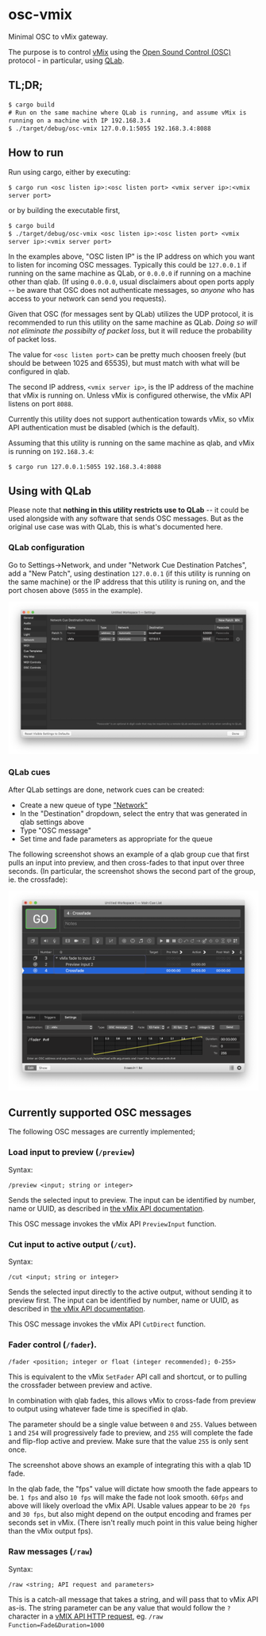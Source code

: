 # osc-vmix

Minimal OSC to vMix gateway.

The purpose is to control [vMix](https://www.vmix.com/) using the [Open Sound Control (OSC)](http://opensoundcontrol.org/)
protocol - in particular, using [QLab](https://qlab.app/).


## TL;DR;

```
$ cargo build
# Run on the same machine where QLab is running, and assume vMix is running on a machine with IP 192.168.3.4
$ ./target/debug/osc-vmix 127.0.0.1:5055 192.168.3.4:8088
```

## How to run

Run using cargo, either by executing:

```
$ cargo run <osc listen ip>:<osc listen port> <vmix server ip>:<vmix server port>
```

or by building the executable first,

```
$ cargo build
$ ./target/debug/osc-vmix <osc listen ip>:<osc listen port> <vmix server ip>:<vmix server port>
```

In the examples above, "OSC listen IP" is the IP address on which you want to listen for incoming OSC
messages. Typically this could be `127.0.0.1` if running on the same machine as QLab, or `0.0.0.0` if running
on a machine other than qlab. (If using `0.0.0.0`, usual disclaimers about open ports apply -- be aware that
OSC does not authenticate messages, so *anyone* who has access to your network can send you requests).

Given that OSC (for messages sent by QLab) utilizes the UDP protocol, it is recommended to run this utility
on the same machine as QLab. *Doing so will not eliminate the possibilty of packet loss*, but it will reduce
the probability of packet loss.

The value for `<osc listen port>` can be pretty much choosen freely (but should be between 1025 and 65535),
but must match with what will be configured in qlab.

The second IP address, `<vmix server ip>`, is the IP address of the machine that vMix is running on. Unless
vMix is configured otherwise, the vMix API listens on port `8088`.

Currently this utility does not support authentication towards vMix, so vMix API authentication must be
disabled (which is the default).

Assuming that this utility is running on the same machine as qlab, and vMix is running on `192.168.3.4`:

```
$ cargo run 127.0.0.1:5055 192.168.3.4:8088
```

## Using with QLab

Please note that **nothing in this utility restricts use to QLab** -- it could be used alongside with any
software that sends OSC messages. But as the original use case was with QLab, this is what's documented here.

### QLab configuration

Go to Settings->Network, and under "Network Cue Destination Patches", add a "New Patch", using
destination `127.0.0.1` (if this utility is running on the same machine) or the IP address that this utility
is runing on, and the port chosen above (`5055` in the example).

![QLab settings screenshot](img/qlab-settings.png)


### QLab cues

After QLab settings are done, network cues can be created:

  - Create a new queue of type ["Network"](https://qlab.app/docs/v4/control/network-cues/)
  - In the "Destination" dropdown, select the entry that was generated in qlab settings above
  - Type "OSC message"
  - Set time and fade parameters as appropriate for the queue

The following screenshot shows an example of a qlab group cue that first pulls an input into preview, and then
cross-fades to that input over three seconds. (In particular, the screenshot shows the second part of the
group, ie. the crossfade):

![QLab crossfade](img/qlab-crossfade.png)


## Currently supported OSC messages

The following OSC messages are currently implemented;

### Load input to preview (`/preview`)

Syntax:

```
/preview <input; string or integer>
```

Sends the selected input to preview. The input can be identified by number, name or UUID, as described in
[the vMix API documentation](https://www.vmix.com/help23/index.htm?DeveloperAPI.html).

This OSC message invokes the vMix API `PreviewInput` function.


### Cut input to active output (`/cut`).

Syntax:

```
/cut <input; string or integer>
```

Sends the selected input directly to the active output, without sending it to preview first. The input can be
identified by number, name or UUID, as described in [the vMix API documentation](https://www.vmix.com/help23/index.htm?DeveloperAPI.html).

This OSC message invokes the vMix API `CutDirect` function.


### Fader control (`/fader`).

```
/fader <position; integer or float (integer recommended); 0-255>
```

This is equivalent to the vMix `SetFader` API call and shortcut, or to pulling the crossfader between preview
and active.

In combination with qlab fades, this allows vMix to cross-fade from preview to output using whatever fade time
is specified in qlab.

The parameter should be a single value between `0` and `255`. Values between `1` and `254` will progressively
fade to preview, and `255` will complete the fade and flip-flop active and preview. Make sure that the value
`255` is only sent once.

The screenshot above shows an example of integrating this with a qlab 1D fade.

In the qlab fade, the "fps" value will dictate how smooth the fade appears to be. `1 fps` and also `10 fps`
will make the fade not look smooth. `60fps` and above will likely overload the vMix API. Usable values
appear to be `20 fps` and `30 fps`, but also might depend on the output encoding and frames per seconds set
in vMix. (There isn't really much point in this value being higher than the vMix output fps).


### Raw messages (`/raw`)

Syntax:

```
/raw <string; API request and parameters>
```

This is a catch-all message that takes a string, and will pass that to vMix API as-is. The string parameter
can be any value that would follow the `?` character in a [vMIX API HTTP request](https://www.vmix.com/help23/index.htm?DeveloperAPI.html),
eg. `/raw Function=Fade&Duration=1000`
